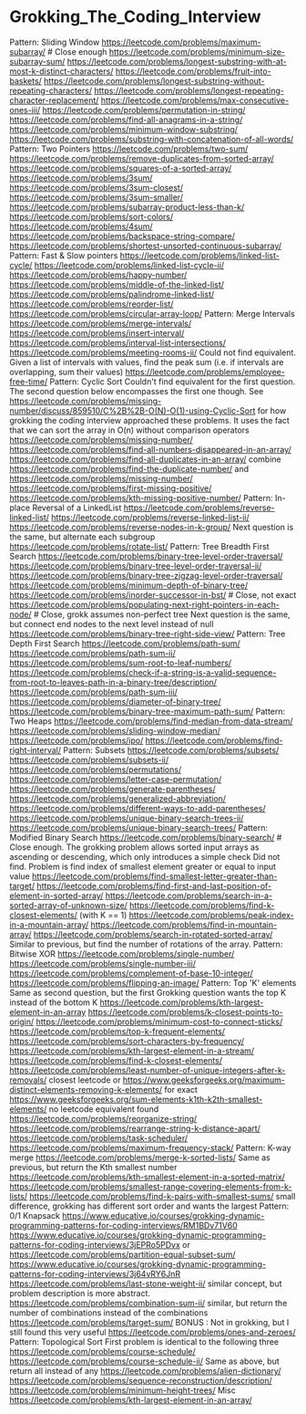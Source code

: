 # Grokking_The_Coding_Interview
Pattern: Sliding Window
https://leetcode.com/problems/maximum-subarray/ # Close enough
https://leetcode.com/problems/minimum-size-subarray-sum/
https://leetcode.com/problems/longest-substring-with-at-most-k-distinct-characters/
https://leetcode.com/problems/fruit-into-baskets/
https://leetcode.com/problems/longest-substring-without-repeating-characters/
https://leetcode.com/problems/longest-repeating-character-replacement/
https://leetcode.com/problems/max-consecutive-ones-iii/
https://leetcode.com/problems/permutation-in-string/
https://leetcode.com/problems/find-all-anagrams-in-a-string/
https://leetcode.com/problems/minimum-window-substring/
https://leetcode.com/problems/substring-with-concatenation-of-all-words/
Pattern: Two Pointers
https://leetcode.com/problems/two-sum/
https://leetcode.com/problems/remove-duplicates-from-sorted-array/
https://leetcode.com/problems/squares-of-a-sorted-array/
https://leetcode.com/problems/3sum/
https://leetcode.com/problems/3sum-closest/
https://leetcode.com/problems/3sum-smaller/
https://leetcode.com/problems/subarray-product-less-than-k/
https://leetcode.com/problems/sort-colors/
https://leetcode.com/problems/4sum/
https://leetcode.com/problems/backspace-string-compare/
https://leetcode.com/problems/shortest-unsorted-continuous-subarray/
Pattern: Fast & Slow pointers
https://leetcode.com/problems/linked-list-cycle/
https://leetcode.com/problems/linked-list-cycle-ii/
https://leetcode.com/problems/happy-number/
https://leetcode.com/problems/middle-of-the-linked-list/
https://leetcode.com/problems/palindrome-linked-list/
https://leetcode.com/problems/reorder-list/
https://leetcode.com/problems/circular-array-loop/
Pattern: Merge Intervals
https://leetcode.com/problems/merge-intervals/
https://leetcode.com/problems/insert-interval/
https://leetcode.com/problems/interval-list-intersections/
https://leetcode.com/problems/meeting-rooms-ii/
Could not find equivalent. Given a list of intervals with values, find the peak sum (i.e. if intervals are overlapping, sum their values)
https://leetcode.com/problems/employee-free-time/
Pattern: Cyclic Sort
Couldn't find equivalent for the first question. The second question below encompasses the first one though. See https://leetcode.com/problems/missing-number/discuss/859510/C%2B%2B-O(N)-O(1)-using-Cyclic-Sort for how grokking the coding interview approached these problems. It uses the fact that we can sort the array in O(n) without comparison operators
https://leetcode.com/problems/missing-number/
https://leetcode.com/problems/find-all-numbers-disappeared-in-an-array/
https://leetcode.com/problems/find-all-duplicates-in-an-array/
combine https://leetcode.com/problems/find-the-duplicate-number/ and https://leetcode.com/problems/missing-number/
https://leetcode.com/problems/first-missing-positive/
https://leetcode.com/problems/kth-missing-positive-number/
Pattern: In-place Reversal of a LinkedList
https://leetcode.com/problems/reverse-linked-list/
https://leetcode.com/problems/reverse-linked-list-ii/
https://leetcode.com/problems/reverse-nodes-in-k-group/
Next question is the same, but alternate each subgroup
https://leetcode.com/problems/rotate-list/
Pattern: Tree Breadth First Search
https://leetcode.com/problems/binary-tree-level-order-traversal/
https://leetcode.com/problems/binary-tree-level-order-traversal-ii/
https://leetcode.com/problems/binary-tree-zigzag-level-order-traversal/
https://leetcode.com/problems/minimum-depth-of-binary-tree/
https://leetcode.com/problems/inorder-successor-in-bst/ # Close, not exact
https://leetcode.com/problems/populating-next-right-pointers-in-each-node/ # Close, grokk assumes non-perfect tree
Next question is the same, but connect end nodes to the next level instead of null
https://leetcode.com/problems/binary-tree-right-side-view/
Pattern: Tree Depth First Search
https://leetcode.com/problems/path-sum/
https://leetcode.com/problems/path-sum-ii/
https://leetcode.com/problems/sum-root-to-leaf-numbers/
https://leetcode.com/problems/check-if-a-string-is-a-valid-sequence-from-root-to-leaves-path-in-a-binary-tree/description/
https://leetcode.com/problems/path-sum-iii/
https://leetcode.com/problems/diameter-of-binary-tree/
https://leetcode.com/problems/binary-tree-maximum-path-sum/
Pattern: Two Heaps
https://leetcode.com/problems/find-median-from-data-stream/
https://leetcode.com/problems/sliding-window-median/
https://leetcode.com/problems/ipo/
https://leetcode.com/problems/find-right-interval/
Pattern: Subsets
https://leetcode.com/problems/subsets/
https://leetcode.com/problems/subsets-ii/
https://leetcode.com/problems/permutations/
https://leetcode.com/problems/letter-case-permutation/
https://leetcode.com/problems/generate-parentheses/
https://leetcode.com/problems/generalized-abbreviation/
https://leetcode.com/problems/different-ways-to-add-parentheses/
https://leetcode.com/problems/unique-binary-search-trees-ii/
https://leetcode.com/problems/unique-binary-search-trees/
Pattern: Modified Binary Search
https://leetcode.com/problems/binary-search/ # Close enough. The grokking problem allows sorted input arrays as ascending or descending, which only introduces a simple check
Did not find. Problem is find index of smallest element greater or equal to input value
https://leetcode.com/problems/find-smallest-letter-greater-than-target/
https://leetcode.com/problems/find-first-and-last-position-of-element-in-sorted-array/
https://leetcode.com/problems/search-in-a-sorted-array-of-unknown-size/
https://leetcode.com/problems/find-k-closest-elements/ (with K == 1)
https://leetcode.com/problems/peak-index-in-a-mountain-array/
https://leetcode.com/problems/find-in-mountain-array/
https://leetcode.com/problems/search-in-rotated-sorted-array/
Similar to previous, but find the number of rotations of the array.
Pattern: Bitwise XOR
https://leetcode.com/problems/single-number/
https://leetcode.com/problems/single-number-iii/
https://leetcode.com/problems/complement-of-base-10-integer/
https://leetcode.com/problems/flipping-an-image/
Pattern: Top 'K' elements
Same as second question, but the first Grokking question wants the top K instead of the bottom K
https://leetcode.com/problems/kth-largest-element-in-an-array
https://leetcode.com/problems/k-closest-points-to-origin/
https://leetcode.com/problems/minimum-cost-to-connect-sticks/
https://leetcode.com/problems/top-k-frequent-elements/
https://leetcode.com/problems/sort-characters-by-frequency/
https://leetcode.com/problems/kth-largest-element-in-a-stream/
https://leetcode.com/problems/find-k-closest-elements/
https://leetcode.com/problems/least-number-of-unique-integers-after-k-removals/ closest leetcode or https://www.geeksforgeeks.org/maximum-distinct-elements-removing-k-elements/ for exact
https://www.geeksforgeeks.org/sum-elements-k1th-k2th-smallest-elements/ no leetcode equivalent found
https://leetcode.com/problems/reorganize-string/
https://leetcode.com/problems/rearrange-string-k-distance-apart/
https://leetcode.com/problems/task-scheduler/
https://leetcode.com/problems/maximum-frequency-stack/
Pattern: K-way merge
https://leetcode.com/problems/merge-k-sorted-lists/
Same as previous, but return the Kth smallest number
https://leetcode.com/problems/kth-smallest-element-in-a-sorted-matrix/
https://leetcode.com/problems/smallest-range-covering-elements-from-k-lists/
https://leetcode.com/problems/find-k-pairs-with-smallest-sums/ small difference, grokking has different sort order and wants the largest
Pattern: 0/1 Knapsack
https://www.educative.io/courses/grokking-dynamic-programming-patterns-for-coding-interviews/RM1BDv71V60
https://www.educative.io/courses/grokking-dynamic-programming-patterns-for-coding-interviews/3jEPRo5PDvx or https://leetcode.com/problems/partition-equal-subset-sum/
https://www.educative.io/courses/grokking-dynamic-programming-patterns-for-coding-interviews/3j64vRY6JnR
https://leetcode.com/problems/last-stone-weight-ii/ similar concept, but problem description is more abstract.
https://leetcode.com/problems/combination-sum-ii/ similar, but return the number of combinations instead of the combinations
https://leetcode.com/problems/target-sum/
BONUS : Not in grokking, but I still found this very useful https://leetcode.com/problems/ones-and-zeroes/
Pattern: Topological Sort
First problem is identical to the following three
https://leetcode.com/problems/course-schedule/
https://leetcode.com/problems/course-schedule-ii/
Same as above, but return all instead of any
https://leetcode.com/problems/alien-dictionary/
https://leetcode.com/problems/sequence-reconstruction/description/
https://leetcode.com/problems/minimum-height-trees/
Misc
https://leetcode.com/problems/kth-largest-element-in-an-array/
